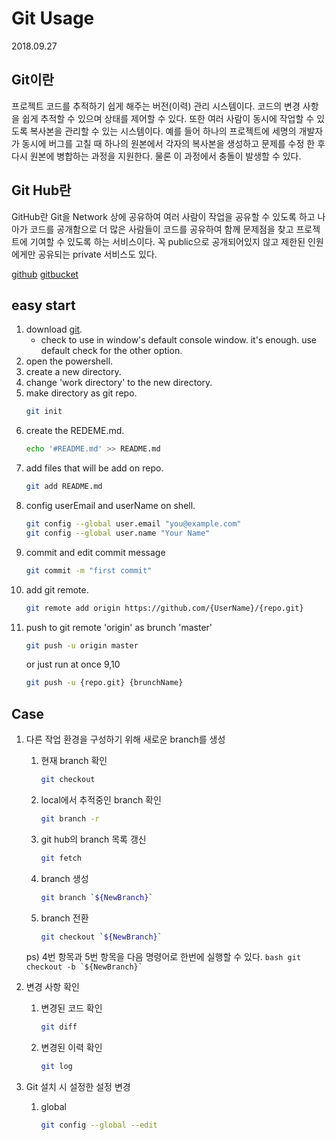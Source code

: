 # Git Usage

2018.09.27

## Git이란

프로젝트 코드를 추적하기 쉽게 해주는 버전(이력) 관리 시스템이다. 코드의 변경 사항을 쉽게 추적할 수 있으며 상태를 제어할 수 있다. 또한 여러 사람이 동시에 작업할 수 있도록 복사본을 관리할 수 있는 시스템이다. 예를 들어 하나의 프로젝트에 세명의 개발자가 동시에 버그를 고칠 때 하나의 원본에서 각자의 복사본을 생성하고 문제를 수정 한 후 다시 원본에 병합하는 과정을 지원한다. 물론 이 과정에서 충돌이 발생할 수 있다.

## Git Hub란

GitHub란 Git을 Network 상에 공유하여 여러 사람이 작업을 공유할 수 있도록 하고 나아가 코드를 공개함으로 더 많은 사람들이 코드를 공유하여 함께 문제점을 찾고 프로젝트에 기여할 수 있도록 하는 서비스이다. 꼭 public으로 공개되어있지 않고 제한된 인원에게만 공유되는 private 서비스도 있다.

[github](https://github.com/)
[gitbucket](https://bitbucket.org/)

## easy start

1. download [git](https://git-scm.com/downloads).
    - check to use in window's default console window. it's enough. use default check for the other option.
2. open the powershell.
3. create a new directory.
4. change 'work directory' to the new directory.
5. make directory as git repo.
    ```bash
    git init
    ```
6. create the REDEME.md.
    ```bash
    echo '#README.md' >> README.md
    ```
7. add files that will be add on repo.
    ```bash
    git add README.md
    ```
8. config userEmail and userName on shell.
    ```bash
    git config --global user.email "you@example.com"
    git config --global user.name "Your Name"
    ```
9. commit and edit commit message
    ```bash
    git commit -m "first commit"
    ```
10. add git remote.
    ```bash
    git remote add origin https://github.com/{UserName}/{repo.git}
    ```
11. push to git remote 'origin' as brunch 'master'
    ```bash
    git push -u origin master
    ```
    or just run at once 9,10
    ```bash
    git push -u {repo.git} {brunchName}
    ```

## Case

1. 다른 작업 환경을 구성하기 위해 새로운 branch를 생성
    1. 현재 branch 확인
        ```bash
        git checkout
        ```
    2. local에서 추적중인 branch 확인
        ```bash
        git branch -r
        ```
    3. git hub의 branch 목록 갱신
        ```bash
        git fetch
        ```
    4. branch 생성
        ```bash
        git branch `${NewBranch}`
        ```
    5. branch 전환
        ```bash
        git checkout `${NewBranch}`
        ```
    ps) 4번 항목과 5번 항목을 다음 명령어로 한번에 실행할 수 있다.
        ```bash
        git checkout -b `${NewBranch}`
        ```
1. 변경 사항 확인
    1. 변경된 코드 확인
        ```bash
        git diff
        ```
    2. 변경된 이력 확인
        ```bash
        git log
        ```
        
1. Git 설치 시 설정한 설정 변경
    1. global   
        ```bash
        git config --global --edit
        ```
